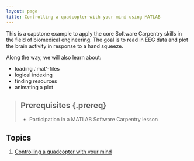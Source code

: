 ```yaml
---
layout: page
title: Controlling a quadcopter with your mind using MATLAB
---
```


This is a capstone example to apply the core Software Carpentry skills in the field of biomedical engineering. 
The goal is to read in EEG data and plot the brain activity in response to a hand squeeze. 

Along the way, we will also learn about:

* loading .'mat'-files 
* logical indexing
* finding resources
* animating a plot


> ## Prerequisites {.prereq}
>
> * Participation in a MATLAB Software Carpentry lesson

## Topics

1.  [Controlling a quadcopter with your mind](01-biomedeng.html)
